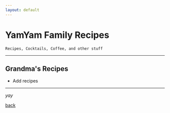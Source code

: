```yaml
---
layout: default
---
```


# YamYam Family Recipes   

```
Recipes, Cocktails, Coffee, and other stuff
```  
* * *    


## Grandma's Recipes

*   Add recipes
  
* * *  


_yay_

[back](../)
